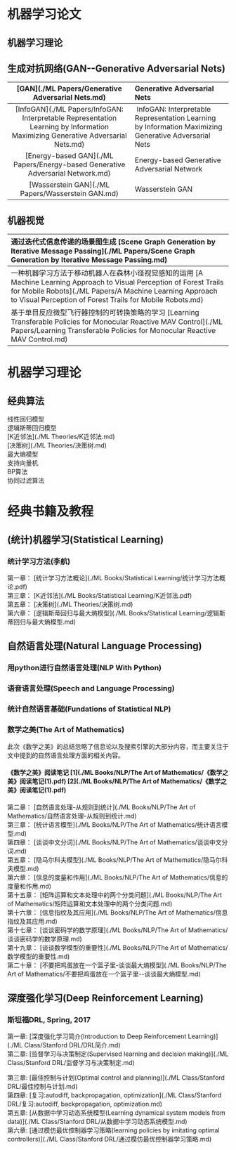 # 机器学习论文        
## 机器学习理论
## 生成对抗网络(GAN--Generative Adversarial Nets)
|[GAN](./ML Papers/Generative Adversarial Nets.md) |  Generative Adversarial Nets  |
| :------------: | :----------------- |
|[InfoGAN](./ML Papers/InfoGAN: Interpretable Representation Learning by Information Maximizing Generative Adversarial Nets.md) |  InfoGAN: Interpretable Representation Learning by Information Maximizing Generative Adversarial Nets   |
|[Energy-based GAN](./ML Papers/Energy-based Generative Adversarial Network.md) |  Energy-based Generative Adversarial Network  |
|[Wasserstein GAN](./ML Papers/Wasserstein GAN.md)  |  Wasserstein GAN   |
## 机器视觉
|通过迭代式信息传递的场景图生成  [Scene Graph Generation by Iterative Message Passing](./ML Papers/Scene Graph Generation by Iterative Message Passing.md)  |
| :------------------- |
|一种机器学习方法于移动机器人在森林小径视觉感知的运用  [A Machine Learning Approach to Visual Perception of Forest Trails for Mobile Robots](./ML Papers/A Machine Learning Approach to Visual Perception of Forest Trails for Mobile Robots.md)        |
|基于单目反应微型飞行器控制的可转换策略的学习  [Learning Transferable Policies for Monocular Reactive MAV Control](./ML Papers/Learning Transferable Policies for Monocular Reactive MAV Control.md)  |
# 机器学习理论
## 经典算法
线性回归模型    
逻辑斯蒂回归模型    
[K近邻法](./ML Theories/K近邻法.md)    
[决策树](./ML Theories/决策树.md)    
最大熵模型    
支持向量机    
BP算法    
协同过滤算法    
### 
# 经典书籍及教程
## (统计)机器学习(Statistical Learning)
### 统计学习方法(李航)
第一章： [统计学习方法概论](./ML Books/Statistical Learning/统计学习方法概论.pdf)  
第三章： [K近邻法](./ML Books/Statistical Learning/K近邻法.pdf)  
第五章： [决策树](./ML Theories/决策树.md)  
第六章： [逻辑斯蒂回归与最大熵模型](./ML Books/Statistical Learning/逻辑斯蒂回归与最大熵模型.md)  
## 自然语言处理(Natural Language Processing)
### 用python进行自然语言处理(NLP With Python)
### 语音语言处理(Speech and Language Processing)
### 统计自然语言基础(Fundations of Statistical NLP)
### 数学之美(The Art of Mathematics)
此次《数学之美》的总结忽略了信息论以及搜索引擎的大部分内容，而主要关注于文中提到的自然语言处理方面的相关内容。

#### **《数学之美》阅读笔记**     [1](./ML Books/NLP/The Art of Mathematics/《数学之美》阅读笔记(1).pdf)     [2](./ML Books/NLP/The Art of Mathematics/《数学之美》阅读笔记(1).pdf)

第二章： [自然语言处理-从规则到统计](./ML Books/NLP/The Art of Mathematics/自然语言处理-从规则到统计.md)  
第三章： [统计语言模型](./ML Books/NLP/The Art of Mathematics/统计语言模型.md)  
第四章： [谈谈中文分词](./ML Books/NLP/The Art of Mathematics/谈谈中文分词.md)  
第五章： [隐马尔科夫模型](./ML Books/NLP/The Art of Mathematics/隐马尔科夫模型.md)  
第六章： [信息的度量和作用](./ML Books/NLP/The Art of Mathematics/信息的度量和作用.md)  
第十五章： [矩阵运算和文本处理中的两个分类问题](./ML Books/NLP/The Art of Mathematics/矩阵运算和文本处理中的两个分类问题.md)  
第十六章： [信息指纹及其应用](./ML Books/NLP/The Art of Mathematics/信息指纹及其应用.md)  
第十七章： [谈谈密码学的数学原理](./ML Books/NLP/The Art of Mathematics/谈谈密码学的数学原理.md)  
第十九章： [谈谈数学模型的重要性](./ML Books/NLP/The Art of Mathematics/数学模型的重要性.md)  
第二十章： [不要把鸡蛋放在一个篮子里-谈谈最大熵模型](./ML Books/NLP/The Art of Mathematics/不要把鸡蛋放在一个篮子里--谈谈最大熵模型.md)  


## 深度强化学习(Deep Reinforcement Learning)
### 斯坦福DRL, Spring, 2017
第一章: [深度强化学习简介(Introduction to Deep Reinforcement Learning)](./ML Class/Stanford DRL/DRL简介.md)    
第二章: [监督学习与决策制定(Supervised learning and decision making)](./ML Class/Stanford DRL/监督学习与决策制定.md)   


第三章: [最佳控制与计划(Optimal control and planning)](./ML Class/Stanford DRL/最佳控制与计划.md)                     
第四章: [复习:autodiff, backpropagation, optimization](./ML Class/Stanford DRL/复习:autodiff, backpropagation, optimization.md)      
第五章: [从数据中学习动态系统模型(Learning dynamical system models from data)](./ML Class/Stanford DRL/从数据中学习动态系统模型.md)    
第六章: [通过模仿最优控制器学习策略(learning policies by imitating optimal controllers)](./ML Class/Stanford DRL/通过模仿最优控制器学习策略.md)    


 
